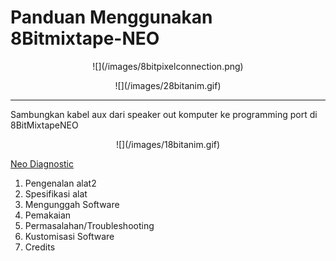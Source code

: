 # Panduan Menggunakan 8Bitmixtape-NEO

<p align="center">
![](/images/8bitpixelconnection.png)
</p>

<p align="center">
![](/images/28bitanim.gif)
<hr/>
Sambungkan kabel aux dari speaker out komputer ke programming port di 8BitMixtapeNEO

</p>

<p align="center">
![](/images/18bitanim.gif)
</p>

[Neo Diagnostic](http://docs.8bitmixtape.cc/hexs/5a8569c12823f715656294.hex)

1. Pengenalan alat2
2. Spesifikasi alat
3. Mengunggah Software
4. Pemakaian
5. Permasalahan/Troubleshooting
6. Kustomisasi Software
7. Credits



